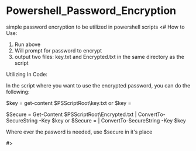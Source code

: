 # Powershell_Password_Encryption
simple password encryption to be utilized in powershell scripts
<#
How to Use:

1. Run above
2. Will prompt for password to encrypt
3. output two files:  key.txt and Encrypted.txt in the same directory as the script


Utilizing In Code:

In the script where you want to use the encrypted password, you can do the following:

$key = get-content $PSScriptRoot\key.txt
or
$key = <Contents of key.txt>

$Secure = Get-Content $PSScriptRoot\Encrypted.txt | ConvertTo-SecureString -Key $key
or
$Secure  = <Contents of Encrypted.txt> | ConvertTo-SecureString -Key $key

Where ever the pasword is needed, use $secure in it's place

#>
